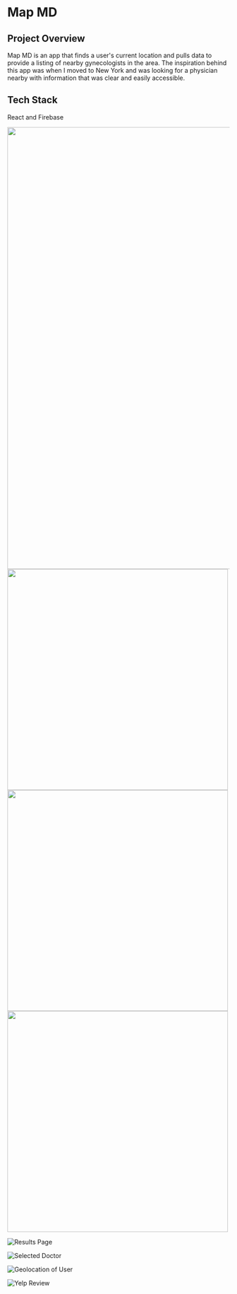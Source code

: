 # Map MD

## Project Overview

Map MD is an app that finds a user's current location and pulls data to provide a listing of nearby gynecologists in the area. The inspiration behind this app was when I moved to New York and was looking for a physician nearby with information that was clear and easily accessible.

## Tech Stack

React and Firebase

<img src="images/map.jpg" height="1000">
<img src="images/resultsPage.jpg" height="500">
<img src="images/result.jpg" height="500">
<img src="images/yelp.jpg" height="500">

![Results Page](images/resultsPage.jpg)

![Selected Doctor](images/result.jpg)

![Geolocation of User](images/map.jpg)

![Yelp Review](images/yelp.jpg)

